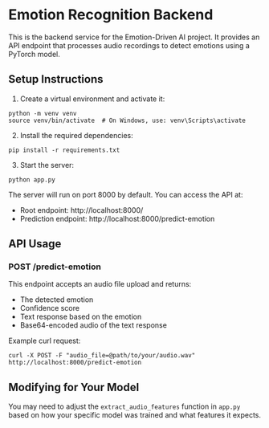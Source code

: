 
# Emotion Recognition Backend

This is the backend service for the Emotion-Driven AI project. It provides an API endpoint that processes audio recordings to detect emotions using a PyTorch model.

## Setup Instructions

1. Create a virtual environment and activate it:
```
python -m venv venv
source venv/bin/activate  # On Windows, use: venv\Scripts\activate
```

2. Install the required dependencies:
```
pip install -r requirements.txt
```

3. Start the server:
```
python app.py
```

The server will run on port 8000 by default. You can access the API at:
- Root endpoint: http://localhost:8000/
- Prediction endpoint: http://localhost:8000/predict-emotion

## API Usage

### POST /predict-emotion

This endpoint accepts an audio file upload and returns:
- The detected emotion
- Confidence score
- Text response based on the emotion
- Base64-encoded audio of the text response

Example curl request:
```
curl -X POST -F "audio_file=@path/to/your/audio.wav" http://localhost:8000/predict-emotion
```

## Modifying for Your Model

You may need to adjust the `extract_audio_features` function in `app.py` based on how your specific model was trained and what features it expects.
